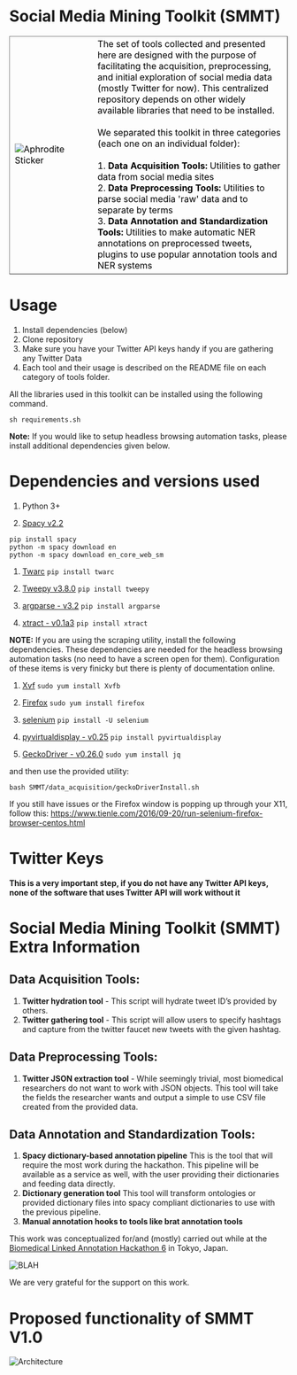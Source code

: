 # Social Media Mining Toolkit (SMMT)

<table border="1" style='border-collapse:collapse;color:#000'>
<thead>
  <tr style='border:1px solid white;'>
    <td style='border:0px solid white;' width="30%"><img src="http://www.jmbanda.com/SMMT_sticker.png" alt="Aphrodite Sticker"></td>
    <td style='border:0px solid white;'> The set of tools collected and presented here are designed with the purpose of facilitating the acquisition, preprocessing, and initial exploration of social media data (mostly Twitter for now). This centralized repository depends on other widely available libraries that need to be installed. <br/><br/>
We separated this toolkit in three categories (each one on an individual folder): <br/><br/>
1. <b>Data Acquisition Tools:</b> Utilities to gather data from social media sites <br/>
2. <b>Data Preprocessing Tools:</b> Utilities to parse social media 'raw' data and to separate by terms <br/>
      3. <b>Data Annotation and Standardization Tools:</b> Utilities to make automatic NER annotations on preprocessed tweets, plugins to use popular annotation tools and NER systems <br/>
    </td>
  </tr>
</thead>
</table>

# Usage

1. Install dependencies (below)
1. Clone repository
1. Make sure you have your Twitter API keys handy if you are gathering any Twitter Data
1. Each tool and their usage is described on the README file on each category of tools folder.

All the libraries used in this toolkit can be installed using the following command. 

```
sh requirements.sh
```
**Note:**  If you would like to setup headless browsing automation tasks, please install additional dependencies given below.

# Dependencies and versions used

1. Python 3+

1. [Spacy v2.2](https://spacy.io/usage)
``` 
pip install spacy 
python -m spacy download en
python -m spacy download en_core_web_sm
```
1. [Twarc](https://github.com/DocNow/twarc)
` pip install twarc `

1. [Tweepy v3.8.0](http://docs.tweepy.org/en/latest/)
` pip install tweepy `

1. [argparse - v3.2](https://docs.python.org/3/library/argparse.html)
` pip install argparse `

1. [xtract - v0.1a3](https://pypi.org/project/xtract/)
` pip install xtract `

**NOTE:** If you are using the scraping utility, install the following dependencies. These dependencies are needed for the headless browsing automation tasks (no need to have a screen open for them). Configuration of these items is very finicky but there is plenty of documentation online.

1. [Xvf](https://linux.die.net/man/1/xvfb)
` sudo yum install Xvfb `

1. [Firefox](https://www.mozilla.org/en-US/firefox/linux/)
` sudo yum install firefox `

1. [selenium](https://selenium.dev/)
` pip install -U selenium `

1. [pyvirtualdisplay - v0.25](https://pypi.org/project/PyVirtualDisplay/)
` pip install pyvirtualdisplay `

1. [GeckoDriver - v0.26.0](https://github.com/mozilla/geckodriver/releases)
` sudo yum install jq `

and then use the provided utility:

` bash SMMT/data_acquisition/geckoDriverInstall.sh `

If you still have issues or the Firefox window is popping up through your X11, follow this:
https://www.tienle.com/2016/09-20/run-selenium-firefox-browser-centos.html

# Twitter Keys
**This is a very important step, if you do not have any Twitter API keys, none of the software that uses Twitter API will work without it**

# Social Media Mining Toolkit (SMMT) Extra Information

## Data Acquisition Tools:
1. **Twitter hydration tool** - This script will hydrate tweet ID’s provided by others. 
1. **Twitter gathering tool** - This script will allow users to specify hashtags and capture from the twitter faucet new tweets with the given hashtag.

## Data Preprocessing Tools: 
1. **Twitter JSON extraction tool** - While seemingly trivial, most biomedical researchers do not want to work with JSON objects. This tool will take the fields the researcher wants and output a simple to use CSV file created from the provided data. 

## Data Annotation and Standardization Tools: 
1. **Spacy dictionary-based annotation pipeline** This is the tool that will require the most work during the hackathon. This pipeline will be available as a service as well, with the user providing their dictionaries and feeding data directly.  
1. **Dictionary generation tool** This tool will transform ontologies or provided dictionary files into spacy compliant dictionaries to use with the previous pipeline.
1. **Manual annotation hooks to tools like brat annotation tools** 


This work was conceptualized for/and (mostly) carried out while at the [Biomedical Linked Annotation Hackathon 6](http://blah6.linkedannotation.org/) in Tokyo, Japan.

![BLAH](http://www.jmbanda.com/blah6.png)

We are very grateful for the support on this work.

# Proposed functionality of SMMT V1.0

![Architecture](http://www.jmbanda.com/SMMT-v1.png)

